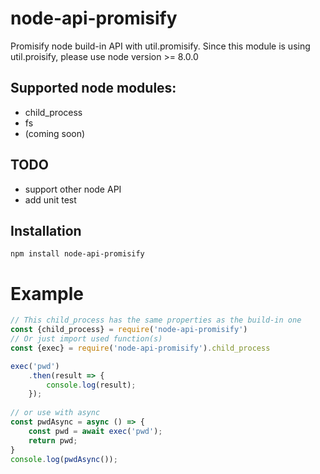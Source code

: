# node-api-promisify
Promisify node build-in API with util.promisify.
Since this module is using util.proisify, please use node version >= 8.0.0


## Supported node modules:
* child_process
* fs
* (coming soon)

## TODO
* support other node API
* add unit test

## Installation
```
npm install node-api-promisify
```

# Example
```javascript
// This child_process has the same properties as the build-in one
const {child_process} = require('node-api-promisify')
// Or just import used function(s)
const {exec} = require('node-api-promisify').child_process

exec('pwd')
    .then(result => {
    	console.log(result);
    });
    
// or use with async
const pwdAsync = async () => {
	const pwd = await exec('pwd');
    return pwd;
}
console.log(pwdAsync());
```